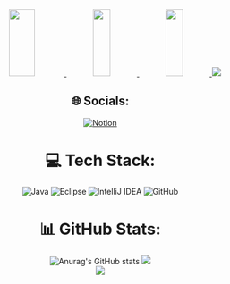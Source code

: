 <div align="center">
  
  <a href="https://github.com/devxb/gitanimals">
  <img src="https://render.gitanimals.org/lines/seulki-k?pet-id=596866018205001695" width="30%" height="120"/>
  <a href="https://github.com/devxb/gitanimals">
  <img src="https://render.gitanimals.org/lines/Bulgogi-Pizza?pet-id=596865399259950329" width="25%" height="120"/>
  <a href="https://github.com/devxb/gitanimals">
  <img src="https://render.gitanimals.org/lines/Bulgogi-Pizza?pet-id=596887672771602739" width="25%" height="120"/>  
</a>
<a href="https://github.com/devxb/gitanimals">
  <img src="https://render.gitanimals.org/farms/tkddn0321"/>
</a>

## 🌐 Socials:
[![Notion](https://img.shields.io/badge/Notion-%23000000.svg?&logo=notion&logoColor=white)](https://halved-number-b57.notion.site/58bd900e535141fd913b624e667fca62)

# 💻 Tech Stack:
 ![Java](https://img.shields.io/badge/java-%23ED8B00.svg?style=for-the-badge&logo=java&logoColor=white)   ![Eclipse](https://img.shields.io/badge/Eclipse-FE7A16.svg?style=for-the-badge&logo=Eclipse&logoColor=white) ![IntelliJ IDEA](https://img.shields.io/badge/IntelliJIDEA-000000.svg?style=for-the-badge&logo=intellij-idea&logoColor=white) ![GitHub](https://img.shields.io/badge/github-%23121011.svg?style=for-the-badge&logo=github&logoColor=white)
 
# 📊 GitHub Stats:
![Anurag's GitHub stats](https://github-readme-stats.vercel.app/api?username=tkddn0321&show_icons=true&theme=radical)
![](https://github-readme-streak-stats.herokuapp.com/?user=tkddn0321&theme=dark&hide_border=true)<br/>
![](https://github-readme-stats.vercel.app/api/top-langs/?username=tkddn0321&theme=dark&hide_border=true&include_all_commits=false&count_private=false&layout=compact)
